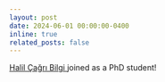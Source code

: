 ```yaml
---
layout: post
date: 2024-06-01 00:00:00-0400
inline: true
related_posts: false
---
```


<a href="https://tr.linkedin.com/in/cagribilgi"> Halil Çağrı Bilgi </a> joined as a PhD student!
